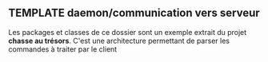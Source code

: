 ## TEMPLATE daemon/communication vers serveur

Les packages et classes de ce dossier sont un exemple extrait du projet **chasse au trésors**.
C'est une architecture permettant de parser les commandes à traiter par le client